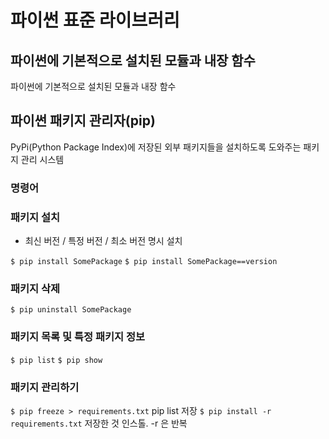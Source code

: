 # 파이썬 표준 라이브러리

## 파이썬에 기본적으로 설치된 모듈과 내장 함수

파이썬에 기본적으로 설치된 모듈과 내장 함수

## 파이썬 패키지 관리자(pip)

PyPi(Python Package Index)에 저장된 외부 패키지들을 설치하도록 도와주는 패키지 관리 시스템

### 명령어

### 패키지 설치

- 최신 버전 / 특정 버전 / 최소 버전 명시 설치

`$ pip install SomePackage`
`$ pip install SomePackage==version`

### 패키지 삭제

`$ pip uninstall SomePackage`

### 패키지 목록 및 특정 패키지 정보

`$ pip list`
`$ pip show`

### 패키지 관리하기

`$ pip freeze > requirements.txt` pip list 저장 
`$ pip install -r requirements.txt` 저장한 것 인스톨. -r 은 반복